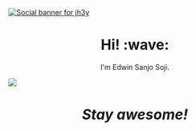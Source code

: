 [![Social banner for jh3y](https://github.com/jh3y/jh3y/raw/master/assets/header-banner--optimized.svg)](https://jhey.dev)
<h1 align='center'> Hi! :wave:</h1>
<p align='center'>
I'm Edwin Sanjo Soji.
</p>
<img align="center" src="https://github-readme-stats.vercel.app/api/<CARD_TYPE>/?username=<edwinsanjo>&count_private=true>" />
<h1 align='center'><i>Stay awesome!</i></h1>
